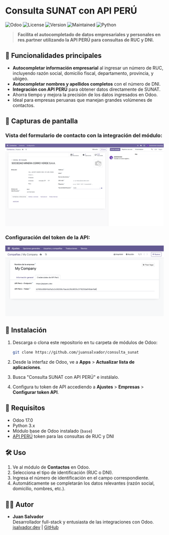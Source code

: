 # Consulta SUNAT con API PERÚ

![Odoo](https://img.shields.io/badge/Odoo-17.0-blue) 
![License](https://img.shields.io/badge/License-LGPL--3-brightgreen)
![Version](https://img.shields.io/badge/Version-1.0-yellow)
![Maintained](https://img.shields.io/maintenance/yes/2024)
![Python](https://img.shields.io/badge/Python-3.11-orange)

> **Facilita el autocompletado de datos empresariales y personales en res.partner utilizando la API PERÚ para consultas de RUC y DNI.**

## 🚀 Funcionalidades principales

- **Autocompletar información empresarial** al ingresar un número de RUC, incluyendo razón social, domicilio fiscal, departamento, provincia, y ubigeo.
- **Autocompletar nombres y apellidos completos** con el número de DNI.
- **Integración con API PERÚ** para obtener datos directamente de SUNAT.
- Ahorra tiempo y mejora la precisión de los datos ingresados en Odoo.
- Ideal para empresas peruanas que manejan grandes volúmenes de contactos.

## 📸 Capturas de pantalla

### Vista del formulario de contacto con la integración del módulo:

![Formulario de contacto](static/description/screen_1.png)

### Configuración del token de la API:

![Configuración](static/description/screen_2.png)

## 🔧 Instalación

1. Descarga o clona este repositorio en tu carpeta de módulos de Odoo:
    ```bash
    git clone https://github.com/juansalvador/consulta_sunat
    ```

2. Desde la interfaz de Odoo, ve a **Apps** > **Actualizar lista de aplicaciones**.
3. Busca "Consulta SUNAT con API PERÚ" e instálalo.
4. Configura tu token de API accediendo a **Ajustes** > **Empresas** > **Configurar token API**.

## 📘 Requisitos

- Odoo 17.0
- Python 3.x
- Módulo base de Odoo instalado (`base`)
- [API PERÚ](https://apiperu.dev/) token para las consultas de RUC y DNI

## 🛠 Uso

1. Ve al módulo de **Contactos** en Odoo.
2. Selecciona el tipo de identificación (RUC o DNI).
3. Ingresa el número de identificación en el campo correspondiente.
4. Automáticamente se completarán los datos relevantes (razón social, domicilio, nombres, etc.).

## 🧑‍💻 Autor

- **Juan Salvador**  
  Desarrollador full-stack y entusiasta de las integraciones con Odoo.  
  [jsalvador.dev](https://jsalvador.dev) | [GitHub](https://github.com/jsalvador-zsh)


